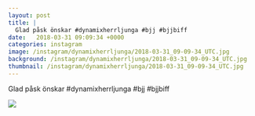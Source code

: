 ```yaml
---
layout: post
title: |
  Glad påsk önskar #dynamixherrljunga #bjj #bjjbiff
date:   2018-03-31 09:09:34 +0000
categories: instagram
image: /instagram/dynamixherrljunga/2018-03-31_09-09-34_UTC.jpg
background: /instagram/dynamixherrljunga/2018-03-31_09-09-34_UTC.jpg
thumbnail: /instagram/dynamixherrljunga/2018-03-31_09-09-34_UTC.jpg
---
```

Glad påsk önskar #dynamixherrljunga #bjj #bjjbiff



<img src='/www-dynamix-herrljunga/instagram/dynamixherrljunga/2018-03-31_09-09-34_UTC.jpg' class='img-fluid' />
